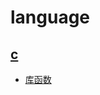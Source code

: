 # language
## [c](https://github.com/guguyayak/language/tree/main/c)
- [库函数](https://github.com/guguyayak/language/blob/main/c/%E5%BA%93%E5%87%BD%E6%95%B0.md)
